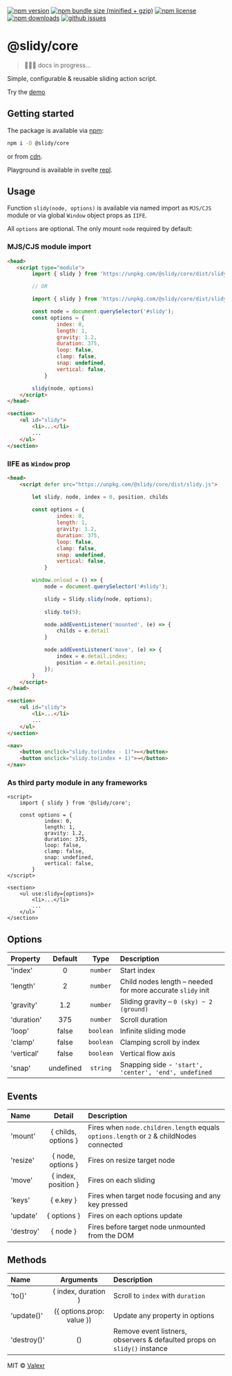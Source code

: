 [![npm version](https://img.shields.io/npm/v/@slidy/core)](https://www.npmjs.com/package/@slidy/core)
[![npm bundle size (minified + gzip)](https://img.shields.io/bundlephobia/minzip/@slidy/core)](https://bundlephobia.com/package/@slidy/core)
[![npm license](https://img.shields.io/npm/l/@slidy/core)](https://www.npmjs.com/package/@slidy/core)
[![npm downloads](https://img.shields.io/npm/dt/@slidy/core)](https://www.npmjs.com/package/@slidy/core)
[![github issues](https://img.shields.io/github/issues/valexr/slidy)](https://github.com/Valexr/slidy/issues)

# @slidy/core

> 👨🏻‍💻 docs in progress...

Simple, configurable & reusable sliding action script.

Try the [demo]


## Getting started

The package is available via [npm]:

```sh
npm i -D @slidy/core
```
or from [cdn].

Playground is available in svelte [repl].


## Usage

Function `slidy(node, options)` is available via named import as `MJS/CJS` module or via global `Window` object props as `IIFE`. 

All `options` are optional. The only mount `node` required by default:

### MJS/CJS module import

```html
<head>
   <script type="module">
        import { slidy } from 'https://unpkg.com/@slidy/core/dist/slidy.mjs';

        // OR

        import { slidy } from 'https://unpkg.com/@slidy/core/dist/slidy.cjs';

        const node = document.querySelector('#slidy');
        const options = {
                index: 0,
                length: 1,
                gravity: 1.2,
                duration: 375,
                loop: false,
                clamp: false,
                snap: undefined,
                vertical: false,
            }

        slidy(node, options)
    </script>
</head>

<section>
    <ul id="slidy">
        <li>...</li>
        ...
    </ul>
</section>
```

### IIFE as `Window` prop

```html
<head>
    <script defer src="https://unpkg.com/@slidy/core/dist/slidy.js">

        let slidy, node, index = 0, position, childs
    
        const options = {
                index: 0,
                length: 1,
                gravity: 1.2,
                duration: 375,
                loop: false,
                clamp: false,
                snap: undefined,
                vertical: false,
            }

        window.onload = () => {
            node = document.querySelector('#slidy');

            slidy = Slidy.slidy(node, options);
            
            slidy.to(5);

            node.addEventListener('mounted', (e) => {
                childs = e.detail
            }

            node.addEventListener('move', (e) => {
                index = e.detail.index;
                position = e.detail.position;
            });
        }
    </script>
</head>

<section>
    <ul id="slidy">
        <li>...</li>
        ...
    </ul>
</section>

<nav>
    <button onclick="slidy.to(index - 1)">←</button>
    <button onclick="slidy.to(index + 1)">→</button>
</nav>
```

### As third party module in any frameworks

```svelte
<script>
    import { slidy } from '@slidy/core';

    const options = {
            index: 0,
            length: 1,
            gravity: 1.2,
            duration: 375,
            loop: false,
            clamp: false,
            snap: undefined,
            vertical: false,
        }
</script>

<section>
    <ul use:slidy={options}>
        <li>...</li>
        ...
    </ul>
</section>
```


## Options

| Property     | Default          | Type       | Description |
| :----------- | :--------------: | :--------: | :---------- |
| 'index'      | 0                | `number`   | Start index |
| 'length'     | 2                | `number`   | Child nodes length – needed for more accurate `slidy` init |
| 'gravity'    | 1.2              | `number`   | Sliding gravity – `0 (sky) ~ 2 (ground)` |
| 'duration'   | 375              | `number`   | Scroll duration |
| 'loop'       | false            | `boolean`  | Infinite sliding mode |
| 'clamp'      | false            | `boolean`  | Clamping scroll by index |
| 'vertical'   | false            | `boolean`  | Vertical flow axis |
| 'snap'       | undefined        | `string`   | Snapping side - `'start', 'center', 'end', undefined` |


## Events

| Name     | Detail               | Description |
| :------- | :------------------: | :---------- |
| 'mount'  | { childs, options }  | Fires when `node.children.length` equals `options.length` or `2` & childNodes connected |
| 'resize' | { node, options }    | Fires on resize target node |
| 'move'   | { index, position }  | Fires on each sliding |
| 'keys'   | { e.key }            | Fires when target node focusing and any key pressed |
| 'update' | { options }          | Fires on each options update |
| 'destroy'| { node }             | Fires before target node unmounted from the DOM |


## Methods

| Name        | Arguments                 | Description |
| :---------- | :-----------------------: | :---------- |
| 'to()'      | ( index, duration )       | Scroll to `index` with `duration` |
| 'update()'  | ({ options.prop: value }) | Update any property in options |
| 'destroy()' | ()                        | Remove event listners, observers & defaulted props on `slidy()` instance |



MIT &copy; [Valexr](https://github.com/Valexr)

[demo]: https://slidy-core.surge.sh
[npm]: https://www.npmjs.com/package/@slidy/core
[cdn]: https://unpkg.com/@slidy/core/
[repl]: https://svelte.dev/repl/8edad715f4054a20ac9b43af28b17083